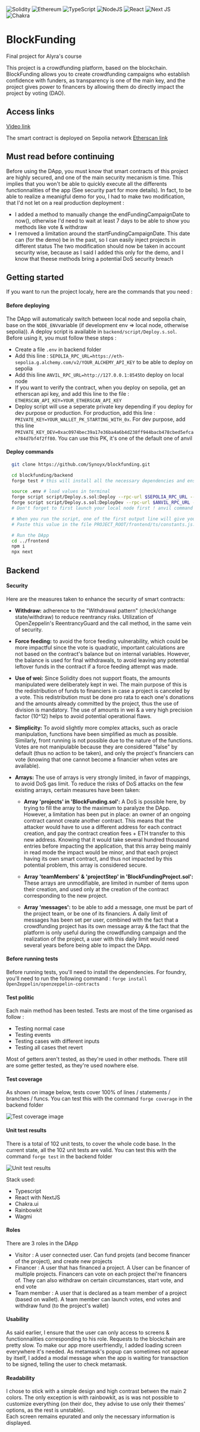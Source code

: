 ![Solidity](https://img.shields.io/badge/Solidity-%23363636.svg?style=for-the-badge&logo=solidity&logoColor=white) ![Ethereum](https://img.shields.io/badge/Ethereum-3C3C3D?style=for-the-badge&logo=Ethereum&logoColor=white) ![TypeScript](https://img.shields.io/badge/typescript-%23007ACC.svg?style=for-the-badge&logo=typescript&logoColor=white) ![NodeJS](https://img.shields.io/badge/node.js-6DA55F?style=for-the-badge&logo=node.js&logoColor=white) ![React](https://img.shields.io/badge/react-%2320232a.svg?style=for-the-badge&logo=react&logoColor=%2361DAFB) ![Next JS](https://img.shields.io/badge/Next-black?style=for-the-badge&logo=next.js&logoColor=white) ![Chakra](https://img.shields.io/badge/chakra-%234ED1C5.svg?style=for-the-badge&logo=chakraui&logoColor=white)

# BlockFunding

Final project for Alyra's course

This project is a crowdfunding platform, based on the blockchain.
BlockFunding allows you to create crowdfunding campaigns who establish confidence with funders, as transparency is one of the main key, and the project gives power to financers by allowing them do directly impact the project by voting (DAO).

## Access links

[Video link](https://www.loom.com/share/1c630936fede4aca9e80ed7f221c7584?sid=8d39024c-8249-4397-9102-84cde62bcbfd)

<!-- [DApp link](http://blockfunding-one.vercel.app) -->

The smart contract is deployed on Sepolia network [Etherscan link](https://sepolia.etherscan.io/address/0xeed7b2565a5a89f6bfc80fa3688777fcea507dc3)

## Must read before continuing

Before using the DApp, you must know that smart contracts of this project are highly secured, and one of the main security mecanism is time. This implies that you won't be able to quickly execute all the differents functionnalities of the app (See security part for more details).
In fact, to be able to realize a meanigful demo for you, I had to make two modification, that I'd not let on a real production deployment :

- I added a method to manually change the endFundingCampaignDate to now(), otherwise I'd need to wait at least 7 days to be able to show you methods like vote & withdraw
- I removed a limitation around the startFundingCampaignDate. This date can (for the demo) be in the past, so I can easily inject projects in different status
  The two modification should now be taken in account security wise, because as I said I added this only for the demo, and I know that theese methods bring a potential DoS security breach

## Getting started

If you want to run the project localy, here are the commands that you need :

#### Before deploying

The DApp will automaticaly switch between local node and sepolia chain, base on the `NODE_ENV`variable (if development env => local node, otherwise sepolia)).
A deploy script is available in `backend/script/Deploy.s.sol`. Before using it, you must follow these steps :

- Create a file `.env` in backend folder
- Add this line : `SEPOLIA_RPC_URL=https://eth-sepolia.g.alchemy.com/v2/YOUR_ALCHEMY_API_KEY` to be able to deploy on sepolia
- Add this line `ANVIL_RPC_URL=http://127.0.0.1:8545`to deploy on local node
- If you want to verify the contract, when you deploy on sepolia, get an etherscan api key, and add this line to the file : `ETHERSCAN_API_KEY=YOUR_ETHERSCAN_API_KEY`
- Deploy script will use a seperate private key depending if you deploy for dev purpose or production. For production, add this line : `PRIVATE_KEY=YOUR_WALLET_PK_STARTING_WITH_0x`. For dev purpose, add this line `PRIVATE_KEY_DEV=0xac0974bec39a17e36ba4a6b4d238ff944bacb478cbed5efcae784d7bf4f2ff80`. You can use this PK, it's one of the default one of anvil

#### Deploy commands

```sh
  git clone https://github.com/Synoyx/blockfunding.git

  cd blockfunding/backend
  forge test # this will install all the necessary dependencies and ensure all tests are OK

  source .env # load values in terminal
  forge script script/Deploy.s.sol:Deploy --rpc-url $SEPOLIA_RPC_URL --broadcast --verify -vvvv # If you want to deploy with 'production' mode, on sepolia, and verify contract
  forge script script/Deploy.s.sol:DeployDev --rpc-url $ANVIL_RPC_URL --broadcast # If you want to deploy with 'dev' mode (with already added mocked data) on local onde
  # Don't forget to first launch your local node first ! anvil command in a separated terminal from backend folder will do the trick

  # When you run the script, one of the first output line will give you the deployed contract address. Copy the contract's address ('Contract address =  0xXXXXXXXXX...)
  # Paste this value in the file PROJECT_ROOT/frontend/ts/constants.js.

  # Run the DApp
  cd ../frontend
  npm i
  npx next
```

## Backend

#### Security

Here are the measures taken to enhance the security of smart contracts:

- **Withdraw:** adherence to the "Withdrawal pattern" (check/change state/withdraw) to reduce reentrancy risks. Utilization of OpenZeppelin's ReentrancyGuard and the call method, in the same vein of security.

- **Force feeding:** to avoid the force feeding vulnerability, which could be more impactful since the vote is quadratic, important calculations are not based on the contract's balance but on internal variables. However, the balance is used for final withdrawals, to avoid leaving any potential leftover funds in the contract if a force feeding attempt was made.

- **Use of wei:** Since Solidity does not support floats, the amounts manipulated were deliberately kept in wei. The main purpose of this is the redistribution of funds to financiers in case a project is canceled by a vote. This redistribution must be done pro rata to each one's donations and the amounts already committed by the project, thus the use of division is mandatory. The use of amounts in wei & a very high precision factor (10^12) helps to avoid potential operational flaws.

- **Simplicity:** To avoid slightly more complex attacks, such as oracle manipulation, functions have been simplified as much as possible. Similarly, front running is not possible due to the nature of the functions. Votes are not manipulable because they are considered "false" by default (thus no action to be taken), and only the project's financiers can vote (knowing that one cannot become a financier when votes are available).

- **Arrays:** The use of arrays is very strongly limited, in favor of mappings, to avoid DoS gas limit. To reduce the risks of DoS attacks on the few existing arrays, certain measures have been taken:

  - **Array 'projects' in 'BlockFunding.sol':** A DoS is possible here, by trying to fill the array to the maximum to paralyze the DApp. However, a limitation has been put in place: an owner of an ongoing contract cannot create another contract. This means that the attacker would have to use a different address for each contract creation, and pay the contract creation fees + ETH transfer to this new address. Knowing that it would take several hundred thousand entries before impacting the application, that this array being mainly in read mode the impact would be minor, and that each project having its own smart contract, and thus not impacted by this potential problem, this array is considered secure.

  - **Array 'teamMembers' & 'projectStep' in 'BlockFundingProject.sol':** These arrays are unmodifiable, are limited in number of items upon their creation, and used only at the creation of the contract corresponding to the new project.

  - **Array 'messages':** to be able to add a message, one must be part of the project team, or be one of its financiers. A daily limit of messages has been set per user, combined with the fact that a crowdfunding project has its own message array & the fact that the platform is only useful during the crowdfunding campaign and the realization of the project, a user with this daily limit would need several years before being able to impact the DApp.

#### Before running tests

Before running tests, you'll need to install the dependencies.
For foundry, you'll need to run the following command : `forge install OpenZeppelin/openzeppelin-contracts`

#### Test politic

Each main method has been tested.
Tests are most of the time organised as follow :

- Testing normal case
- Testing events
- Testing cases with different inputs
- Testing all cases thet revert

Most of getters aren't tested, as they're used in other methods. There still are some getter tested, as they're used nowhere else.

#### Test coverage

As shown on image below, tests cover 100% of lines / statements / branches / funcs.
You can test this with the command `forge coverage` in the backend folder

![Test coverage image](https://image.noelshack.com/fichiers/2024/07/7/1708268684-capture-d-ecran-2024-02-18-a-16-04-33.png)

#### Unit test results

There is a total of 102 unit tests, to cover the whole code base.
In the current state, all the 102 unit tests are valid.
You can test this with the command `forge test` in the backend folder

![Unit test results](https://image.noelshack.com/fichiers/2024/07/7/1708268754-capture-d-ecran-2024-02-18-a-16-05-39.png)

Stack used:

- Typescript
- React with NextJS
- Chakra.ui
- Rainbowkit
- Wagmi

#### Roles

There are 3 roles in the DApp

- Visitor : A user connected user. Can fund projets (and become financer of the project), and create new projects
- Financer : A user that has financed a project. A User can be financer of multiple projects. Financers can vote on each project thei're financers of. They can also withdraw on certain circumstances, start vote, and end vote
- Team member : A user that is declared as a team member of a project (based on wallet). A team member can launch votes, end votes and withdraw fund (to the project's wallet)

#### Usability

As said earlier, I ensure that the user can only access to screens & functionnalities corresponding to his role.
Requests to the blockchain are pretty slow. To make our app more userfriendly, I added loading screen everywhere it's needed.
As metamask's popup can sometimes not appear by itself, I added a modal message when the app is waiting for transaction to be signed, telling the user to check metamask.

#### Readability

I chose to stick with a simple design and high contrast betwen the main 2 colors. The only exception is with rainbowkit, as is was not possible to customize everything (on their doc, they advise to use only their themes' options, as the rest is unstable).  
Each screen remains epurated and only the necessary information is displayed.
